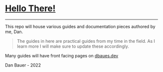 # [Hello There!](https://github.com/dbaues/dbaues.docs 'General Kenobi')
___

This repo will house various guides and documentation pieces authored by me, Dan.

> The guides in here are practical guides from my time in the field. As I learn more I will make sure to update these accordingly.

<!--
> Docs is a temporary housing for documentation related to my other projects and upcoming projects.
-->

Many guides will have front facing pages on [dbaues.dev](https://dbaues.dev)

Dan Bauer - 2022
